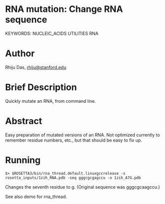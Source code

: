 # RNA mutation: Change RNA sequence

KEYWORDS: NUCLEIC_ACIDS UTILITIES RNA

# Author
Rhiju Das, rhiju@stanford.edu

# Brief Description

Quickly mutate an RNA, from command line.

# Abstract

Easy preparation of mutated versions of an RNA. Not optimized currently to remember residue numbers, etc., but that should be easy to fix up.

# Running

```
$> $ROSETTA3/bin/rna_thread.default.linuxgccrelease -s rosetta_inputs/1zih_RNA.pdb -seq gggcgcgagccu -o 1zih_A7G.pdb 
```

Changes the seventh residue to g. (Original sequence was gggcgcaagccu.)

See also demo for rna_thread.

